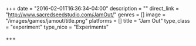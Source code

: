 +++
date = "2016-02-01T16:36:34-04:00"
description = ""
direct_link = "http://www.sacredseedstudio.com/JamOut/"
genres = []
image = "/images/games/jamout/title.png"
platforms = []
title = "Jam Out"
type_class = "experiment"
type_nice = "Experiments"

+++

